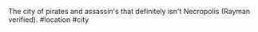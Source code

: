 The city of pirates and assassin's that definitely isn't Necropolis (Rayman verified).
#location #city 